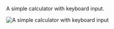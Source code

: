 
A simple calculator with keyboard input.


![A simple calculator with keyboard input](https://user-images.githubusercontent.com/100234247/188924601-e39c4e1c-ea7b-41bc-aaa2-d54ca814e3c9.png)
